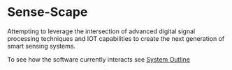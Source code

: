 # Sense-Scape

Attempting to leverage the intersection of advanced digital signal processing techniques and IOT capabilities to create the next generation of smart sensing systems.  

To see how the software currently interacts see [System Outline](https://github.com/Sense-Scape/.github/blob/main/profile/System%20Outline.md)
